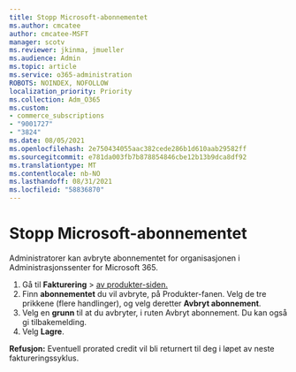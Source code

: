 ```yaml
---
title: Stopp Microsoft-abonnementet
ms.author: cmcatee
author: cmcatee-MSFT
manager: scotv
ms.reviewer: jkinma, jmueller
ms.audience: Admin
ms.topic: article
ms.service: o365-administration
ROBOTS: NOINDEX, NOFOLLOW
localization_priority: Priority
ms.collection: Adm_O365
ms.custom:
- commerce_subscriptions
- "9001727"
- "3824"
ms.date: 08/05/2021
ms.openlocfilehash: 2e750434055aac382cede286b1d610aab29582ff
ms.sourcegitcommit: e781da003fb7b878854846cbe12b13b9dca8df92
ms.translationtype: MT
ms.contentlocale: nb-NO
ms.lasthandoff: 08/31/2021
ms.locfileid: "58836870"
---
```

# <a name="cancel-your-microsoft-subscription"></a>Stopp Microsoft-abonnementet

Administratorer kan avbryte abonnementet for organisasjonen i Administrasjonssenter for Microsoft 365.

1. Gå til **Fakturering** \> [av produkter-siden.](https://go.microsoft.com/fwlink/p/?linkid=842054)
2. Finn **abonnementet** du vil avbryte, på Produkter-fanen. Velg de tre prikkene (flere handlinger), og velg deretter **Avbryt abonnement**.
3. Velg en **grunn** til at du avbryter, i ruten Avbryt abonnement. Du kan også gi tilbakemelding.
4. Velg **Lagre**.

**Refusjon:** Eventuell prorated credit vil bli returnert til deg i løpet av neste faktureringssyklus.